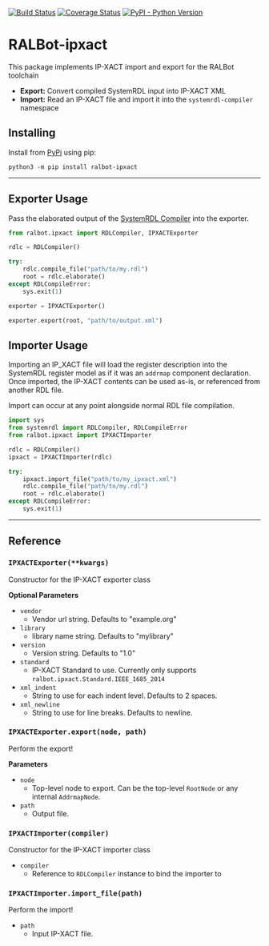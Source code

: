 [![Build Status](https://travis-ci.org/SystemRDL/RALBot-ipxact.svg?branch=master)](https://travis-ci.org/SystemRDL/RALBot-ipxact)
[![Coverage Status](https://coveralls.io/repos/github/SystemRDL/RALBot-ipxact/badge.svg?branch=master)](https://coveralls.io/github/SystemRDL/RALBot-ipxact?branch=master)
[![PyPI - Python Version](https://img.shields.io/pypi/pyversions/ralbot-ipxact.svg)](https://pypi.org/project/ralbot-ipxact)

# RALBot-ipxact
This package implements IP-XACT import and export for the RALBot toolchain

- **Export:** Convert compiled SystemRDL input into IP-XACT XML
- **Import:** Read an IP-XACT file and import it into the `systemrdl-compiler` namespace

## Installing
Install from [PyPi](https://pypi.org/project/ralbot-ipxact) using pip:

    python3 -m pip install ralbot-ipxact

--------------------------------------------------------------------------------

## Exporter Usage
Pass the elaborated output of the [SystemRDL Compiler](http://systemrdl-compiler.readthedocs.io)
into the exporter.

```python
from ralbot.ipxact import RDLCompiler, IPXACTExporter

rdlc = RDLCompiler()

try:
    rdlc.compile_file("path/to/my.rdl")
    root = rdlc.elaborate()
except RDLCompileError:
    sys.exit(1)

exporter = IPXACTExporter()

exporter.export(root, "path/to/output.xml")
```

## Importer Usage
Importing an IP_XACT file will load the register description into the SystemRDL
register model as if it was an `addrmap` component declaration.
Once imported, the IP-XACT contents can be used as-is, or referenced from another
RDL file.

Import can occur at any point alongside normal RDL file compilation.

```python
import sys
from systemrdl import RDLCompiler, RDLCompileError
from ralbot.ipxact import IPXACTImporter

rdlc = RDLCompiler()
ipxact = IPXACTImporter(rdlc)

try:
    ipxact.import_file("path/to/my_ipxact.xml")
    rdlc.compile_file("path/to/my.rdl")
    root = rdlc.elaborate()
except RDLCompileError:
    sys.exit(1)
```
--------------------------------------------------------------------------------

## Reference

### `IPXACTExporter(**kwargs)`
Constructor for the IP-XACT exporter class

**Optional Parameters**

* `vendor`
    * Vendor url string. Defaults to "example.org"
* `library`
    * library name string. Defaults to "mylibrary"
* `version`
    * Version string. Defaults to "1.0"
* `standard`
    * IP-XACT Standard to use. Currently only supports `ralbot.ipxact.Standard.IEEE_1685_2014`
* `xml_indent`
    * String to use for each indent level. Defaults to 2 spaces.
* `xml_newline`
    * String to use for line breaks. Defaults to newline.

### `IPXACTExporter.export(node, path)`
Perform the export!

**Parameters**

* `node`
    * Top-level node to export. Can be the top-level `RootNode` or any internal `AddrmapNode`.
* `path`
    * Output file.

### `IPXACTImporter(compiler)`
Constructor for the IP-XACT importer class

* `compiler`
    * Reference to `RDLCompiler` instance to bind the importer to

### `IPXACTImporter.import_file(path)`
Perform the import!

* `path`
    * Input IP-XACT file.
